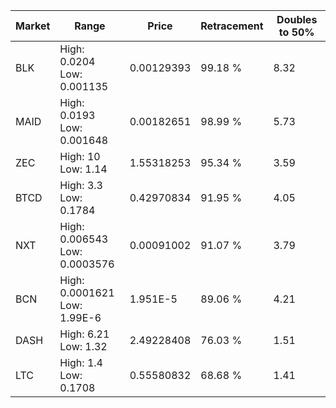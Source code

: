 | Market | Range | Price| Retracement | Doubles to 50% |
| --- | --- | --- | --- | --- |
| BLK | High: 0.0204<br />Low: 0.001135 | 0.00129393 | 99.18 % | 8.32 |
| MAID | High: 0.0193<br />Low: 0.001648 | 0.00182651 | 98.99 % | 5.73 |
| ZEC | High: 10<br />Low: 1.14 | 1.55318253 | 95.34 % | 3.59 |
| BTCD | High: 3.3<br />Low: 0.1784 | 0.42970834 | 91.95 % | 4.05 |
| NXT | High: 0.006543<br />Low: 0.0003576 | 0.00091002 | 91.07 % | 3.79 |
| BCN | High: 0.0001621<br />Low: 1.99E-6 | 1.951E-5 | 89.06 % | 4.21 |
| DASH | High: 6.21<br />Low: 1.32 | 2.49228408 | 76.03 % | 1.51 |
| LTC | High: 1.4<br />Low: 0.1708 | 0.55580832 | 68.68 % | 1.41 |
